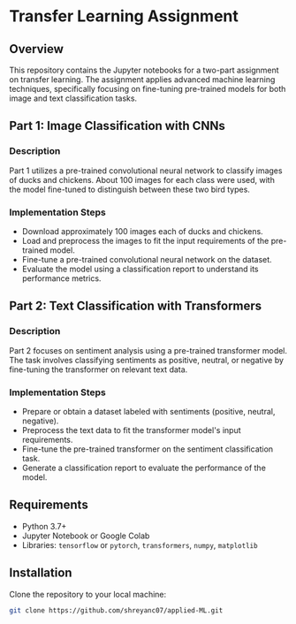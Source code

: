 # Transfer Learning Assignment

## Overview

This repository contains the Jupyter notebooks for a two-part assignment on transfer learning. The assignment applies advanced machine learning techniques, specifically focusing on fine-tuning pre-trained models for both image and text classification tasks.

## Part 1: Image Classification with CNNs

### Description

Part 1 utilizes a pre-trained convolutional neural network to classify images of ducks and chickens. About 100 images for each class were used, with the model fine-tuned to distinguish between these two bird types.

### Implementation Steps

- Download approximately 100 images each of ducks and chickens.
- Load and preprocess the images to fit the input requirements of the pre-trained model.
- Fine-tune a pre-trained convolutional neural network on the dataset.
- Evaluate the model using a classification report to understand its performance metrics.

## Part 2: Text Classification with Transformers

### Description

Part 2 focuses on sentiment analysis using a pre-trained transformer model. The task involves classifying sentiments as positive, neutral, or negative by fine-tuning the transformer on relevant text data.

### Implementation Steps

- Prepare or obtain a dataset labeled with sentiments (positive, neutral, negative).
- Preprocess the text data to fit the transformer model's input requirements.
- Fine-tune the pre-trained transformer on the sentiment classification task.
- Generate a classification report to evaluate the performance of the model.

## Requirements

- Python 3.7+
- Jupyter Notebook or Google Colab
- Libraries: `tensorflow` or `pytorch`, `transformers`, `numpy`, `matplotlib`

## Installation

Clone the repository to your local machine:

```bash
git clone https://github.com/shreyanc07/applied-ML.git
```
